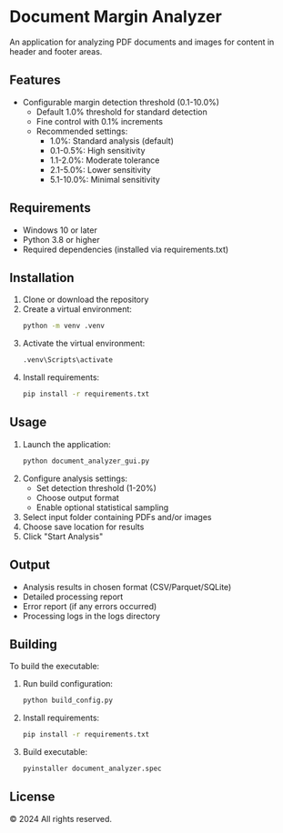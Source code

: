 # Document Margin Analyzer

An application for analyzing PDF documents and images for content in header and footer areas.

## Features
- Configurable margin detection threshold (0.1-10.0%)
  * Default 1.0% threshold for standard detection
  * Fine control with 0.1% increments
  * Recommended settings:
    - 1.0%: Standard analysis (default)
    - 0.1-0.5%: High sensitivity
    - 1.1-2.0%: Moderate tolerance
    - 2.1-5.0%: Lower sensitivity
    - 5.1-10.0%: Minimal sensitivity

## Requirements
- Windows 10 or later
- Python 3.8 or higher
- Required dependencies (installed via requirements.txt)

## Installation
1. Clone or download the repository
2. Create a virtual environment:
   ```bash
   python -m venv .venv
   ```
3. Activate the virtual environment:
   ```bash
   .venv\Scripts\activate
   ```
4. Install requirements:
   ```bash
   pip install -r requirements.txt
   ```

## Usage
1. Launch the application:
   ```bash
   python document_analyzer_gui.py
   ```
2. Configure analysis settings:
   - Set detection threshold (1-20%)
   - Choose output format
   - Enable optional statistical sampling
3. Select input folder containing PDFs and/or images
4. Choose save location for results
5. Click "Start Analysis"

## Output
- Analysis results in chosen format (CSV/Parquet/SQLite)
- Detailed processing report
- Error report (if any errors occurred)
- Processing logs in the logs directory

## Building
To build the executable:
1. Run build configuration:
   ```bash
   python build_config.py
   ```
2. Install requirements:
   ```bash
   pip install -r requirements.txt
   ```
3. Build executable:
   ```bash
   pyinstaller document_analyzer.spec
   ```

## License
© 2024 All rights reserved.